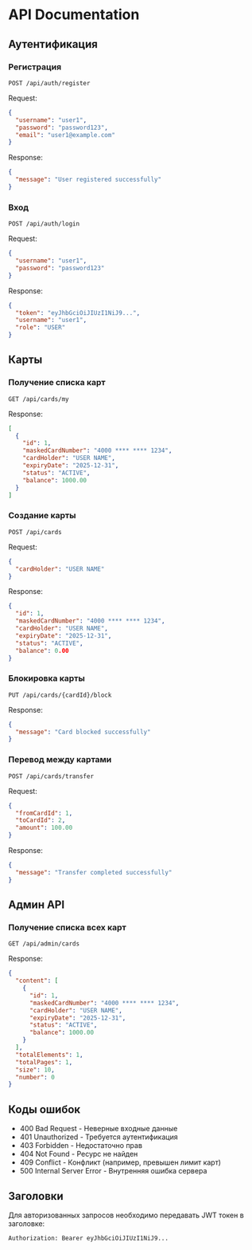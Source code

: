 # API Documentation

## Аутентификация

### Регистрация

```http
POST /api/auth/register
```

Request:
```json
{
  "username": "user1",
  "password": "password123",
  "email": "user1@example.com"
}
```

Response:
```json
{
  "message": "User registered successfully"
}
```

### Вход

```http
POST /api/auth/login
```

Request:
```json
{
  "username": "user1",
  "password": "password123"
}
```

Response:
```json
{
  "token": "eyJhbGciOiJIUzI1NiJ9...",
  "username": "user1",
  "role": "USER"
}
```

## Карты

### Получение списка карт

```http
GET /api/cards/my
```

Response:
```json
[
  {
    "id": 1,
    "maskedCardNumber": "4000 **** **** 1234",
    "cardHolder": "USER NAME",
    "expiryDate": "2025-12-31",
    "status": "ACTIVE",
    "balance": 1000.00
  }
]
```

### Создание карты

```http
POST /api/cards
```

Request:
```json
{
  "cardHolder": "USER NAME"
}
```

Response:
```json
{
  "id": 1,
  "maskedCardNumber": "4000 **** **** 1234",
  "cardHolder": "USER NAME",
  "expiryDate": "2025-12-31",
  "status": "ACTIVE",
  "balance": 0.00
}
```

### Блокировка карты

```http
PUT /api/cards/{cardId}/block
```

Response:
```json
{
  "message": "Card blocked successfully"
}
```

### Перевод между картами

```http
POST /api/cards/transfer
```

Request:
```json
{
  "fromCardId": 1,
  "toCardId": 2,
  "amount": 100.00
}
```

Response:
```json
{
  "message": "Transfer completed successfully"
}
```

## Админ API

### Получение списка всех карт

```http
GET /api/admin/cards
```

Response:
```json
{
  "content": [
    {
      "id": 1,
      "maskedCardNumber": "4000 **** **** 1234",
      "cardHolder": "USER NAME",
      "expiryDate": "2025-12-31",
      "status": "ACTIVE",
      "balance": 1000.00
    }
  ],
  "totalElements": 1,
  "totalPages": 1,
  "size": 10,
  "number": 0
}
```

## Коды ошибок

- 400 Bad Request - Неверные входные данные
- 401 Unauthorized - Требуется аутентификация
- 403 Forbidden - Недостаточно прав
- 404 Not Found - Ресурс не найден
- 409 Conflict - Конфликт (например, превышен лимит карт)
- 500 Internal Server Error - Внутренняя ошибка сервера

## Заголовки

Для авторизованных запросов необходимо передавать JWT токен в заголовке:
```
Authorization: Bearer eyJhbGciOiJIUzI1NiJ9...
```
